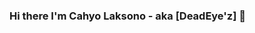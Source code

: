 ### Hi there I'm Cahyo Laksono - aka [DeadEye'z] 👋

<!--
**DeadEyez1/DeadEyez1** is a ✨ _special_ ✨ repository because its `README.md` (this file) appears on your GitHub profile.

Here are some ideas to get you started:

- 🌱 I’m currently learning ... Java
- 🤔 I’m looking for help with ... Java
- 💬 Ask me about ... Anything
- 📫 How to reach me: ... [INSTAGRAM](https://www.instagram.com/deadeyez1/)
- ⚡ Fun fact: ... I'm love Gaming
-->
